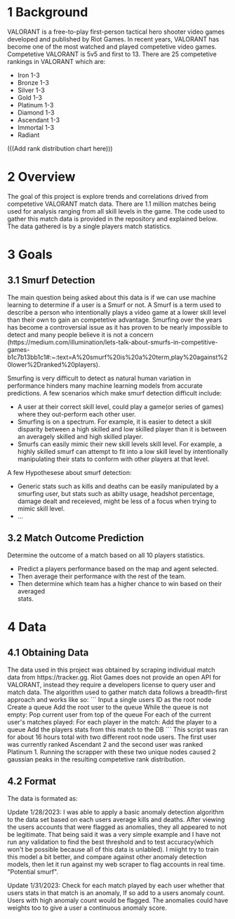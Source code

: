 <h1>1 Background</h1>
VALORANT is a free-to-play first-person tactical hero shooter video games developed and published by Riot Games. In recent years, VALORANT has become one of the most watched and played competetive video games. Competetive VALORANT is 5v5 and first to 13. There are 25 competetive rankings in VALORANT which are:

* Iron 1-3
* Bronze 1-3
* Silver 1-3
* Gold 1-3
* Platinum 1-3
* Diamond 1-3
* Ascendant 1-3
* Immortal 1-3
* Radiant

(((Add rank distribution chart here)))

<h1>2 Overview</h1>
The goal of this project is explore trends and correlations drived from competetive VALORANT match data. There are 1.1 million matches being used for analysis ranging from all skill levels in the game. The code used to gather this match data is provided in the repository and explained below. The data gathered is by a single players match statistics.

<h1>3 Goals</h1>
<h2>3.1 Smurf Detection</h2>
The main question being asked about this data is if we can use machine learning to determine if a user is a Smurf or not. A Smurf is a term used to describe a person who intentionally plays a video game at a lower skill level than their own to gain an competetive advantage. Smurfing over the years has become a controversial issue as it has proven to be nearly impossible to detect and many people believe it is not a concern (https://medium.com/illumination/lets-talk-about-smurfs-in-competitive-games-b1c7b13bb1c1#:~:text=A%20smurf%20is%20a%20term,play%20against%20lower%2Dranked%20players). 

Smurfing is very difficult to detect as natural human variation in performance hinders many machine learning models from accurate predictions. A few scenarios which make smurf detection difficult include:
* A user at their correct skill level, could play a game(or series of games) where they out-perform each other user.
* Smurfing is on a spectrum. For example, it is easier to detect a skill disparity between a high skilled and low skilled player than it is between an averagely skilled and high skilled player.
* Smurfs can easily mimic their new skill levels skill level. For example, a highly skilled smurf can attempt to fit into a low skill level by intentionally manipulating their stats to conform with other players at that level. 

A few Hypothesese about smurf detection:
* Generic stats such as kills and deaths can be easily manipulated by a smurfing user, but stats such as abilty usage, headshot percentage, damage dealt and receieved, might be less of a focus when trying to mimic skill level.
* ...
    
<h2>3.2 Match Outcome Prediction</h2>

Determine the outcome of a match based on all 10 players statistics.
* Predict a players performance based on the map and agent selected.
* Then average their performance with the rest of the team.
* Then determine which team has a higher chance to win based on their averaged  
stats.

<h1>4 Data</h1>
<h2>4.1 Obtaining Data</h2>
The data used in this project was obtained by scraping individual match data from https://tracker.gg. Riot Games does not provide an open API for VALORANT, instead they require a developers license to query user and match data. The algorithm used to gather match data follows a breadth-first approach and works like so:
```
Input a single users ID as the root node
Create a queue
Add the root user to the queue
While the queue is not empty:
    Pop current user from top of the queue
    For each of the current user's matches played:
        For each player in the match:
            Add the player to a queue
            Add the players stats from this match to the DB
```
This script was ran for about 16 hours total with two different root node users. The first user was currently ranked Ascendant 2 and the second user was ranked Platinum 1. Running the scrapper with these two unique nodes caused 2 gaussian peaks in the resulting competetive rank distribution. 

<h2>4.2 Format</h2>
The data is formated as:

Update 1/28/2023:
I was able to apply a basic anomaly detection algorithm to the data set based on each users average kills and deaths. After viewing the users accounts that were flagged as anomalies, they all appeared to not be legitimate. That being said it was a very simple example and I have not run any validation to find the best threshold and to test accuracy(which won't be possible because all of this data is unlabled). I miight try to train this model a bit better, and compare against other anomaly detection models, then let it run against my web scraper to flag accounts in real time. "Potential smurf".

Update 1/31/2023: 
Check for each match played by each user whether that users stats in that match is an anomaly, If so add to a users anomaly count. Users with high anomaly count would be flagged. The anomalies could have weights too to give a user a continuous anomaly score.